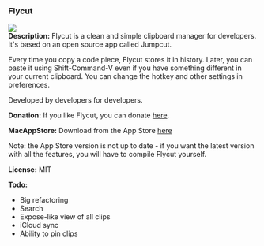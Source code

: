 ### Flycut
<a href="http://itunes.apple.com/us/app/flycut-clipboard-manager/id442160987?mt=12"><img src="http://a3.mzstatic.com/us/r1000/047/Purple/fb/53/f2/mzi.mcaxwyjm.175x175-75.png" /></a><br />
**Description:**
Flycut is a clean and simple clipboard manager for developers. It's based on an open source app called Jumpcut.

Every time you copy a code piece, Flycut stores it in history. Later, you can paste it using Shift-Command-V even if you have something different in your current clipboard. You can change the hotkey and other settings in preferences.

Developed by developers for developers.

**Donation:**
If you like Flycut, you can donate [here](http://www.pledgie.com/campaigns/16338).

**MacAppStore:**
Download from the App Store [here](http://itunes.apple.com/us/app/flycut-clipboard-manager/id442160987?mt=12)

Note: the App Store version is not up to date - if you want the latest version with all the features, you will have to compile Flycut yourself.

**License:**
MIT

**Todo:**

* Big refactoring
* Search
* Expose-like view of all clips
* iCloud sync
* Ability to pin clips
